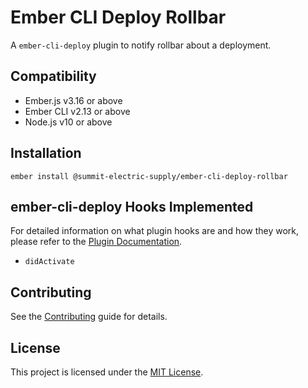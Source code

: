 # Ember CLI Deploy Rollbar

A `ember-cli-deploy` plugin to notify rollbar about a deployment.

## Compatibility

* Ember.js v3.16 or above
* Ember CLI v2.13 or above
* Node.js v10 or above

## Installation

```
ember install @summit-electric-supply/ember-cli-deploy-rollbar
```

## ember-cli-deploy Hooks Implemented

For detailed information on what plugin hooks are and how they work,
please refer to the [Plugin Documentation](http://ember-cli-deploy.com/docs/v1.0.x/pipeline-hooks/).

* `didActivate`

## Contributing

See the [Contributing](CONTRIBUTING.md) guide for details.

## License

This project is licensed under the [MIT License](LICENSE.md).
